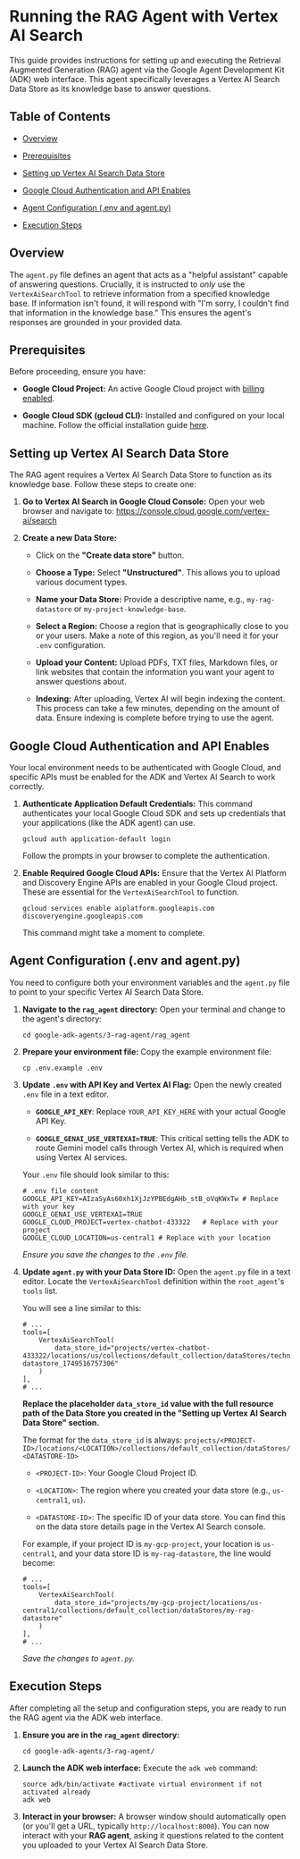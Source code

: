 Running the RAG Agent with Vertex AI Search
=================================================

This guide provides instructions for setting up and executing the Retrieval Augmented Generation (RAG) agent via the Google Agent Development Kit (ADK) web interface. This agent specifically leverages a Vertex AI Search Data Store as its knowledge base to answer questions.

Table of Contents
-----------------

-   [Overview](#overview "null")

-   [Prerequisites](#prerequisites "null")

-   [Setting up Vertex AI Search Data Store](#setting-up-vertex-ai-search-data-store "null")

-   [Google Cloud Authentication and API Enables](#google-cloud-authentication-and-api-enables "null")

-   [Agent Configuration (.env and agent.py)](#agent-configuration-env-and-agentpy "null")

-   [Execution Steps](#execution-steps "null")

Overview
--------

The `agent.py` file defines an agent that acts as a "helpful assistant" capable of answering questions. Crucially, it is instructed to *only* use the `VertexAiSearchTool` to retrieve information from a specified knowledge base. If information isn't found, it will respond with "I'm sorry, I couldn't find that information in the knowledge base." This ensures the agent's responses are grounded in your provided data.

Prerequisites
-------------

Before proceeding, ensure you have:

-   **Google Cloud Project:** An active Google Cloud project with [billing enabled](https://cloud.google.com/billing/docs/how-to/enable-billing "null").

-   **Google Cloud SDK (gcloud CLI):** Installed and configured on your local machine. Follow the official installation guide [here](https://cloud.google.com/sdk/docs/install "null").

Setting up Vertex AI Search Data Store
--------------------------------------

The RAG agent requires a Vertex AI Search Data Store to function as its knowledge base. Follow these steps to create one:

1.  **Go to Vertex AI Search in Google Cloud Console:** Open your web browser and navigate to: <https://console.cloud.google.com/vertex-ai/search>

2.  **Create a new Data Store:**

    -   Click on the **"Create data store"** button.

    -   **Choose a Type:** Select **"Unstructured"**. This allows you to upload various document types.

    -   **Name your Data Store:** Provide a descriptive name, e.g., `my-rag-datastore` or `my-project-knowledge-base`.

    -   **Select a Region:** Choose a region that is geographically close to you or your users. Make a note of this region, as you'll need it for your `.env` configuration.

    -   **Upload your Content:** Upload PDFs, TXT files, Markdown files, or link websites that contain the information you want your agent to answer questions about.

    -   **Indexing:** After uploading, Vertex AI will begin indexing the content. This process can take a few minutes, depending on the amount of data. Ensure indexing is complete before trying to use the agent.

Google Cloud Authentication and API Enables
-------------------------------------------

Your local environment needs to be authenticated with Google Cloud, and specific APIs must be enabled for the ADK and Vertex AI Search to work correctly.

1.  **Authenticate Application Default Credentials:** This command authenticates your local Google Cloud SDK and sets up credentials that your applications (like the ADK agent) can use.

    ```
    gcloud auth application-default login

    ```

    Follow the prompts in your browser to complete the authentication.

2.  **Enable Required Google Cloud APIs:** Ensure that the Vertex AI Platform and Discovery Engine APIs are enabled in your Google Cloud project. These are essential for the `VertexAiSearchTool` to function.

    ```
    gcloud services enable aiplatform.googleapis.com discoveryengine.googleapis.com

    ```

    This command might take a moment to complete.

Agent Configuration (.env and agent.py)
---------------------------------------

You need to configure both your environment variables and the `agent.py` file to point to your specific Vertex AI Search Data Store.

1.  **Navigate to the `rag_agent` directory:** Open your terminal and change to the agent's directory:

    ```
    cd google-adk-agents/3-rag-agent/rag_agent

    ```

2.  **Prepare your environment file:** Copy the example environment file:

    ```
    cp .env.example .env

    ```

3.  **Update `.env` with API Key and Vertex AI Flag:** Open the newly created `.env` file in a text editor.

    -   **`GOOGLE_API_KEY`**: Replace `YOUR_API_KEY_HERE` with your actual Google API Key.

    -   **`GOOGLE_GENAI_USE_VERTEXAI=TRUE`**: This critical setting tells the ADK to route Gemini model calls through Vertex AI, which is required when using Vertex AI services.

    Your `.env` file should look similar to this:

    ```
    # .env file content
    GOOGLE_API_KEY=AIzaSyAs60xh1XjJzYPBEdgAHb_stB_oVqKWxTw # Replace with your key
    GOOGLE_GENAI_USE_VERTEXAI=TRUE
    GOOGLE_CLOUD_PROJECT=vertex-chatbot-433322   # Replace with your project
    GOOGLE_CLOUD_LOCATION=us-central1 # Replace with your location

    ```

    *Ensure you save the changes to the `.env` file.*

4.  **Update `agent.py` with your Data Store ID:** Open the `agent.py` file in a text editor. Locate the `VertexAiSearchTool` definition within the `root_agent`'s `tools` list.

    You will see a line similar to this:

    ```
    # ...
    tools=[
        VertexAiSearchTool(
            data_store_id="projects/vertex-chatbot-433322/locations/us/collections/default_collection/dataStores/technova-datastore_1749516757306"
        )
    ],
    # ...

    ```

    **Replace the placeholder `data_store_id` value with the full resource path of the Data Store you created in the "Setting up Vertex AI Search Data Store" section.**

    The format for the `data_store_id` is always: `projects/<PROJECT-ID>/locations/<LOCATION>/collections/default_collection/dataStores/<DATASTORE-ID>`

    -   `<PROJECT-ID>`: Your Google Cloud Project ID.

    -   `<LOCATION>`: The region where you created your data store (e.g., `us-central1`, `us`).

    -   `<DATASTORE-ID>`: The specific ID of your data store. You can find this on the data store details page in the Vertex AI Search console.

    For example, if your project ID is `my-gcp-project`, your location is `us-central1`, and your data store ID is `my-rag-datastore`, the line would become:

    ```
    # ...
    tools=[
        VertexAiSearchTool(
            data_store_id="projects/my-gcp-project/locations/us-central1/collections/default_collection/dataStores/my-rag-datastore"
        )
    ],
    # ...

    ```

    *Save the changes to `agent.py`.*

Execution Steps
---------------

After completing all the setup and configuration steps, you are ready to run the RAG agent via the ADK web interface.

1.  **Ensure you are in the `rag_agent` directory:**

    ```
    cd google-adk-agents/3-rag-agent/

    ```

2.  **Launch the ADK web interface:** Execute the `adk web` command:

    ```
    source adk/bin/activate #activate virtual environment if not activated already
    adk web

    ```

3.  **Interact in your browser:** A browser window should automatically open (or you'll get a URL, typically `http://localhost:8000`). You can now interact with your **RAG agent**, asking it questions related to the content you uploaded to your Vertex AI Search Data Store.
